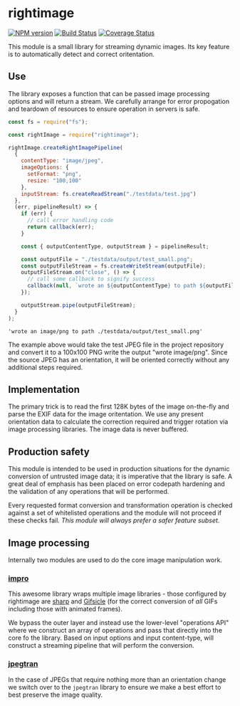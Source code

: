 # rightimage

[![NPM version](https://img.shields.io/npm/v/rightimage.svg)](https://www.npmjs.com/package/rightimage)
[![Build Status](https://img.shields.io/github/workflow/status/alexjeffburke/rightimage/tests.svg)](https://github.com/alexjeffburke/relivestyle/actions)
[![Coverage Status](https://img.shields.io/coveralls/alexjeffburke/rightimage/master.svg)](https://coveralls.io/r/alexjeffburke/rightimage?branch=master)

This module is a small library for streaming dynamic images. Its
key feature is to automatically detect and correct oritentation.

## Use

The library exposes a function that can be passed image processing options
and will return a stream. We carefully arrange for error propogation and
teardown of resources to ensure operation in servers is safe.

```js
const fs = require("fs");

const rightImage = require("rightimage");

rightImage.createRightImagePipeline(
  {
    contentType: "image/jpeg",
    imageOptions: {
      setFormat: "png",
      resize: "100,100"
    },
    inputStream: fs.createReadStream("./testdata/test.jpg")
  },
  (err, pipelineResult) => {
    if (err) {
      // call error handling code
      return callback(err);
    }

    const { outputContentType, outputStream } = pipelineResult;

    const outputFile = "./testdata/output/test_small.png";
    const outputFileStream = fs.createWriteStream(outputFile);
    outputFileStream.on("close", () => {
      // call some callback to signify success
      callback(null, `wrote an ${outputContentType} to path ${outputFile}`);
    });

    outputStream.pipe(outputFileStream);
  }
);
```

```output
'wrote an image/png to path ./testdata/output/test_small.png'
```

The example above would take the test JPEG file in the project repository
and convert it to a 100x100 PNG write the output "wrote image/png". Since
the source JPEG has an orientation, it will be oriented correctly without
any additional steps required.

## Implementation

The primary trick is to read the first 128K bytes of the image on-the-fly
and parse the EXIF data for the image oritentation. We use any present
orientation data to calculate the correction required and trigger rotation
via image processing libraries. The image data is never buffered.

## Production safety

This module is intended to be used in production situations for the dynamic
conversion of untrusted image data; it is imperative that the library is safe.
A great deal of emphasis has been placed on error codepath hardening and the
validation of any operations that will be performed.

Every requested format conversion and transformation operation is checked
against a set of whitelisted operations and the module will not proceed if
these checks fail. _This module will always prefer a safer feature subset._

## Image processing

Internally two modules are used to do the core image manipulation work.

### [impro](https://github.com/papandreou/impro)

This awesome library wraps multiple image libraries - those configured by
rightimage are [sharp](https://github.com/lovell/sharp) and
[Gifsicle](https://github.com/kohler/gifsicle) (for the correct conversion
of _all_ GIFs including those with animated frames).

We bypass the outer layer and instead use the lower-level "operations API"
where we construct an array of operations and pass that directly into the
core fo the library. Based on input options and input content-type,
will construct a streaming pipeline that will perform the conversion.

### [jpegtran](https://github.com/papandreou/node-jpegtran)

In the case of JPEGs that require nothing more than an orientation change
we switch over to the `jpegtran` library to ensure we make a best effort to
best preserve the image quality.

